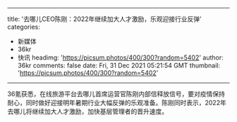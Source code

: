 
---
title: '去哪儿CEO陈刚：2022年继续加大人才激励，乐观迎接行业反弹'
categories: 
 - 新媒体
 - 36kr
 - 快讯
headimg: 'https://picsum.photos/400/300?random=5402'
author: 36kr
comments: false
date: Fri, 31 Dec 2021 05:21:54 GMT
thumbnail: 'https://picsum.photos/400/300?random=5402'
---

<div>   
36氪获悉，在线旅游平台去哪儿首席运营官陈刚内部信释放信号，要对疫情保持耐心，同时做好迎接明年暑期行业大幅反弹的乐观准备。陈刚同时表示，2022年去哪儿将继续加大人才激励，加快基层管理者的晋升速度。  
</div>
            